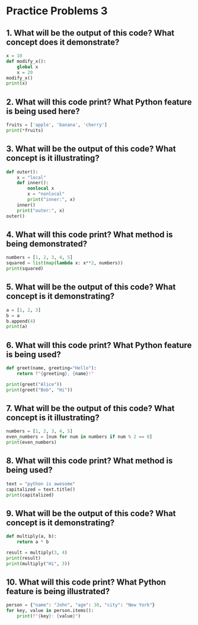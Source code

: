 # Practice Problems 3

## 1.  What will be the output of this code? What concept does it demonstrate?

```python
x = 10
def modify_x():
    global x
    x = 20
modify_x()
print(x)
```

## 2.  What will this code print? What Python feature is being used here?

```python
fruits = ['apple', 'banana', 'cherry']
print(*fruits)
```

## 3.  What will be the output of this code? What concept is it illustrating?

```python
def outer():
    x = "local"
    def inner():
        nonlocal x
        x = "nonlocal"
        print("inner:", x)
    inner()
    print("outer:", x)
outer()
```

## 4.  What will this code print? What method is being demonstrated?

```python
numbers = [1, 2, 3, 4, 5]
squared = list(map(lambda x: x**2, numbers))
print(squared)
```

## 5.  What will be the output of this code? What concept is it demonstrating?

```python
a = [1, 2, 3]
b = a
b.append(4)
print(a)
```

## 6.  What will this code print? What Python feature is being used?

```python
def greet(name, greeting="Hello"):
    return f"{greeting}, {name}!"

print(greet("Alice"))
print(greet("Bob", "Hi"))
```

## 7.  What will be the output of this code? What concept is it illustrating?

```python
numbers = [1, 2, 3, 4, 5]
even_numbers = [num for num in numbers if num % 2 == 0]
print(even_numbers)
```

## 8.  What will this code print? What method is being used?

```python
text = "python is awesome"
capitalized = text.title()
print(capitalized)
```

## 9.  What will be the output of this code? What concept is it demonstrating?

```python
def multiply(a, b):
    return a * b

result = multiply(3, 4)
print(result)
print(multiply("Hi", 3))
```

## 10. What will this code print? What Python feature is being illustrated?

```python
person = {"name": "John", "age": 30, "city": "New York"}
for key, value in person.items():
    print(f"{key}: {value}")
```
